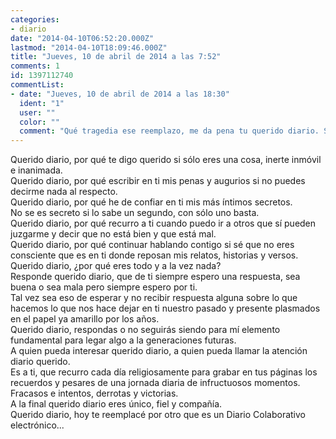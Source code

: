 ```yaml
---
categories:
- diario
date: "2014-04-10T06:52:20.000Z"
lastmod: "2014-04-10T18:09:46.000Z"
title: "Jueves, 10 de abril de 2014 a las 7:52"
comments: 1
id: 1397112740
commentList:
- date: "Jueves, 10 de abril de 2014 a las 18:30"
  ident: "1"
  user: ""
  color: ""
  comment: "Qué tragedia ese reemplazo, me da pena tu querido diario. Se va a sentir traicionado."
---
```


Querido diario, por qué te digo querido si sólo eres una cosa, inerte inmóvil e inanimada.  
Querido diario, por qué escribir en ti mis penas y augurios si no puedes decirme nada al respecto.  
Querido diario, por qué he de confiar en ti mis más íntimos secretos.  
No se es secreto si lo sabe un segundo, con sólo uno basta.  
Querido diario, por qué recurro a ti cuando puedo ir a otros que sí pueden juzgarme y decir que no está bien y que está mal.  
Querido diario, por qué continuar hablando contigo si sé que no eres consciente que es en ti donde reposan mis relatos, historias y versos.  
Querido diario, ¿por qué eres todo y a la vez nada?  
Responde querido diario, que de ti siempre espero una respuesta, sea buena o sea mala pero siempre espero por ti.  
Tal vez sea eso de esperar y no recibir respuesta alguna sobre lo que hacemos lo que nos hace dejar en ti nuestro pasado y presente plasmados en el papel ya amarillo por los años.  
Querido diario, respondas o no seguirás siendo para mí elemento fundamental para legar algo a la generaciones futuras.  
A quien pueda interesar querido diario, a quien pueda llamar la atención diario querido.  
Es a ti, que recurro cada día religiosamente para grabar en tus páginas los recuerdos y pesares de una jornada diaria de infructuosos momentos.  
Fracasos e intentos, derrotas y victorias.  
A la final querido diario eres único, fiel y compañía.  
Querido diario, hoy te reemplacé por otro que es un Diario Colaborativo electrónico...